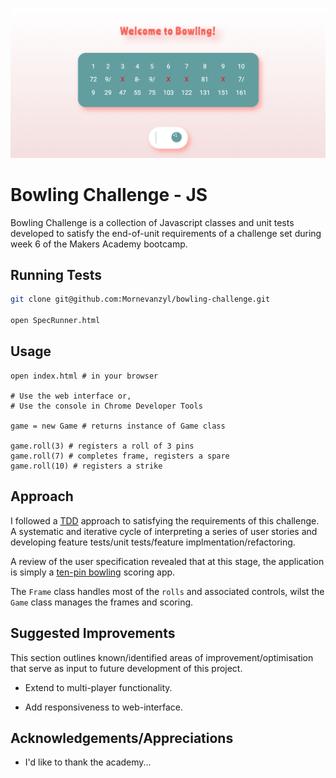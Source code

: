 ![Bowling](https://github.com/Mornevanzyl/bowling-challenge/blob/master/images/bowling_score.png?raw=true)

# Bowling Challenge - JS

Bowling Challenge is a collection of Javascript classes and unit tests developed to satisfy the end-of-unit requirements of a challenge set during week 6 of the Makers Academy bootcamp.

## Running Tests

```bash
git clone git@github.com:Mornevanzyl/bowling-challenge.git

open SpecRunner.html
```

## Usage

```JS
open index.html # in your browser

# Use the web interface or,
# Use the console in Chrome Developer Tools

game = new Game # returns instance of Game class

game.roll(3) # registers a roll of 3 pins
game.roll(7) # completes frame, registers a spare
game.roll(10) # registers a strike
```

## Approach
I followed a [TDD](https://bit.ly/3q65B8q) approach to satisfying the requirements of this challenge. A systematic and iterative cycle of interpreting a series of user stories and developing feature tests/unit tests/feature implmentation/refactoring.

A review of the user specification revealed that at this stage, the application is simply a [ten-pin bowling](https://en.wikipedia.org/wiki/Ten-pin_bowling) scoring app.

The ```Frame``` class handles most of the ```rolls``` and associated controls, wilst the ```Game``` class manages the frames and scoring.

## Suggested Improvements
This section outlines known/identified areas of improvement/optimisation that serve as input to future development of this project.

- Extend to multi-player functionality.

- Add responsiveness to web-interface.

##  Acknowledgements/Appreciations
- I'd like to thank the academy...
